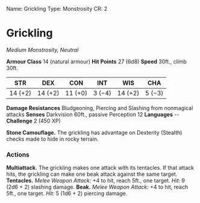 Name: Grickling
Type: Monstrosity
CR: 2

# Grickling
_Medium Monstrosity, Neutral_

**Armour Class** 14 (natural armour)
**Hit Points** 27 (6d8)
**Speed** 30ft., climb 30ft.

| STR     | DEX     | CON     | INT     | WIS     | CHA     |
|---------|---------|---------|---------|---------|---------|
| 14 (+2) | 14 (+2) | 11 (+0) | 3 (−4)  | 14 (+2) | 5 (−3)  |

**Damage Resistances** Bludgeoning, Piercing and Slashing from nonmagical attacks
**Senses** Darkvision 60ft., passive Perception 12
**Languages** --
**Challenge** 2 (450 XP)

**Stone Camouflage.** The grickling has advantage on Dexterity (Stealth) checks made to hide in rocky terrain.

### Actions
**Multiattack.** The grickling makes one attack with its tentacles. If that attack hits, the grickling can make one beak attack against the same target.
**Tentacles.** _Melee Weapon Attack:_ +4 to hit, reach 5ft., one target. _Hit:_ 9 (2d6 + 2) slashing damage.
**Beak.** _Melee Weapon Attack:_ +4 to hit, reach 5ft., one target. _Hit:_ 5 (1d6 + 2) piercing damage.
